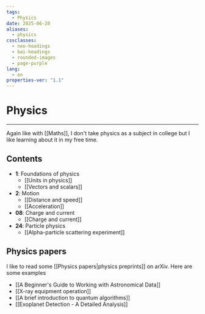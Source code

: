 ```yaml
---
tags:
  - Physics
date: 2025-06-20
aliases:
  - physics
cssclasses:
  - neo-headings
  - bai-headings
  - rounded-images
  - page-purple
lang:
  - en
properties-ver: "1.1"
---
```

# Physics

***

Again like with [[Maths]], I don't take physics as a subject in college but I like learning about it in my free time.

## Contents
- **1**: Foundations of physics
    - [[Units in physics]]
    - [[Vectors and scalars]]
- **2**: Motion
    - [[Distance and speed]]
    - [[Acceleration]]
- **08**: Charge and current
    - [[Charge and current]]
- **24**: Particle physics
    - [[Alpha-particle scattering experiment]]
## Physics papers
I like to read some [[Physics papers|physics preprints]] on arXiv. Here are some examples
- [[A Beginner's Guide to Working with Astronomical Data]]
- [[X-ray equipment operation]]
- [[A brief introduction to quantum algorithms]]
- [[Exoplanet Detection - A Detailed Analysis]]

